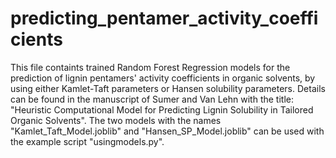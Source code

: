 # predicting_pentamer_activity_coefficients
This file containts trained Random Forest Regression models for the prediction of lignin pentamers' activity coefficients in organic solvents, by using either Kamlet-Taft parameters or Hansen solubility parameters. Details can be found in the manuscript of Sumer and Van Lehn with the title: "Heuristic Computational Model for Predicting Lignin Solubility in Tailored Organic Solvents".
The two models with the names "Kamlet_Taft_Model.joblib" and "Hansen_SP_Model.joblib" can be used with the example script "usingmodels.py".

